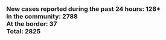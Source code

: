 ### New cases reported during the past 24 hours: 128*<br/>In the community: 2788<br/>At the border: 37<br/>Total: 2825